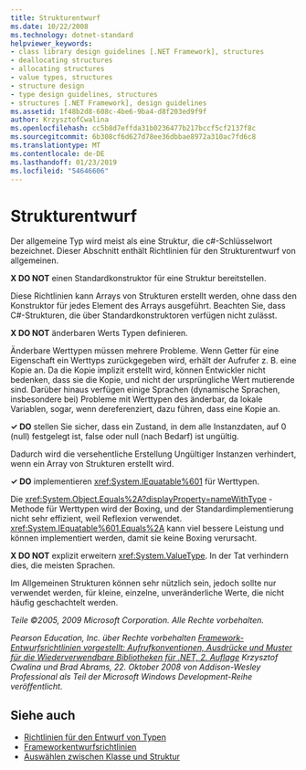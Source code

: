 ```yaml
---
title: Strukturentwurf
ms.date: 10/22/2008
ms.technology: dotnet-standard
helpviewer_keywords:
- class library design guidelines [.NET Framework], structures
- deallocating structures
- allocating structures
- value types, structures
- structure design
- type design guidelines, structures
- structures [.NET Framework], design guidelines
ms.assetid: 1f48b2d8-608c-4be6-9ba4-d8f203ed9f9f
author: KrzysztofCwalina
ms.openlocfilehash: cc5b8d7effda31b0236477b217bccf5cf2137f8c
ms.sourcegitcommit: 6b308cf6d627d78ee36dbbae8972a310ac7fd6c8
ms.translationtype: MT
ms.contentlocale: de-DE
ms.lasthandoff: 01/23/2019
ms.locfileid: "54646606"
---
```

# <a name="struct-design"></a>Strukturentwurf
Der allgemeine Typ wird meist als eine Struktur, die c#-Schlüsselwort bezeichnet. Dieser Abschnitt enthält Richtlinien für den Strukturentwurf von allgemeinen.  
  
 **X DO NOT** einen Standardkonstruktor für eine Struktur bereitstellen.  
  
 Diese Richtlinien kann Arrays von Strukturen erstellt werden, ohne dass den Konstruktor für jedes Element des Arrays ausgeführt. Beachten Sie, dass C#-Strukturen, die über Standardkonstruktoren verfügen nicht zulässt.  
  
 **X DO NOT** änderbaren Werts Typen definieren.  
  
 Änderbare Werttypen müssen mehrere Probleme. Wenn Getter für eine Eigenschaft ein Werttyps zurückgegeben wird, erhält der Aufrufer z. B. eine Kopie an. Da die Kopie implizit erstellt wird, können Entwickler nicht bedenken, dass sie die Kopie, und nicht der ursprüngliche Wert mutierende sind. Darüber hinaus verfügen einige Sprachen (dynamische Sprachen, insbesondere bei) Probleme mit Werttypen des änderbar, da lokale Variablen, sogar, wenn dereferenziert, dazu führen, dass eine Kopie an.  
  
 **✓ DO** stellen Sie sicher, dass ein Zustand, in dem alle Instanzdaten, auf 0 (null) festgelegt ist, false oder null (nach Bedarf) ist ungültig.  
  
 Dadurch wird die versehentliche Erstellung Ungültiger Instanzen verhindert, wenn ein Array von Strukturen erstellt wird.  
  
 **✓ DO** implementieren <xref:System.IEquatable%601> für Werttypen.  
  
 Die <xref:System.Object.Equals%2A?displayProperty=nameWithType> -Methode für Werttypen wird der Boxing, und der Standardimplementierung nicht sehr effizient, weil Reflexion verwendet. <xref:System.IEquatable%601.Equals%2A> kann viel bessere Leistung und können implementiert werden, damit sie keine Boxing verursacht.  
  
 **X DO NOT** explizit erweitern <xref:System.ValueType>. In der Tat verhindern dies, die meisten Sprachen.  
  
 Im Allgemeinen Strukturen können sehr nützlich sein, jedoch sollte nur verwendet werden, für kleine, einzelne, unveränderliche Werte, die nicht häufig geschachtelt werden.  
  
 *Teile ©2005, 2009 Microsoft Corporation. Alle Rechte vorbehalten.*  
  
 *Pearson Education, Inc. über Rechte vorbehalten [Framework-Entwurfsrichtlinien vorgestellt: Aufrufkonventionen, Ausdrücke und Muster für die Wiederverwendbare Bibliotheken für .NET, 2. Auflage](https://www.informit.com/store/framework-design-guidelines-conventions-idioms-and-9780321545619) Krzysztof Cwalina und Brad Abrams, 22. Oktober 2008 von Addison-Wesley Professional als Teil der Microsoft Windows Development-Reihe veröffentlicht.*  
  
## <a name="see-also"></a>Siehe auch

- [Richtlinien für den Entwurf von Typen](../../../docs/standard/design-guidelines/type.md)
- [Frameworkentwurfsrichtlinien](../../../docs/standard/design-guidelines/index.md)
- [Auswählen zwischen Klasse und Struktur](../../../docs/standard/design-guidelines/choosing-between-class-and-struct.md)

